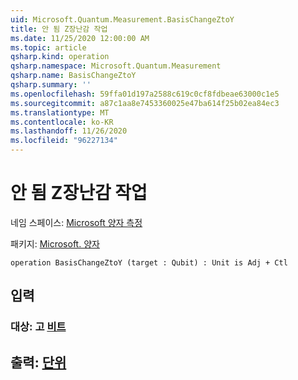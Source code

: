 ```yaml
---
uid: Microsoft.Quantum.Measurement.BasisChangeZtoY
title: 안 됨 Z장난감 작업
ms.date: 11/25/2020 12:00:00 AM
ms.topic: article
qsharp.kind: operation
qsharp.namespace: Microsoft.Quantum.Measurement
qsharp.name: BasisChangeZtoY
qsharp.summary: ''
ms.openlocfilehash: 59ffa01d197a2588c619c0cf8fdbeae63000c1e5
ms.sourcegitcommit: a87c1aa8e7453360025e47ba614f25b02ea84ec3
ms.translationtype: MT
ms.contentlocale: ko-KR
ms.lasthandoff: 11/26/2020
ms.locfileid: "96227134"
---
```

# <a name="basischangeztoy-operation"></a>안 됨 Z장난감 작업

네임 스페이스: [Microsoft 양자 측정](xref:Microsoft.Quantum.Measurement)

패키지: [Microsoft. 양자](https://nuget.org/packages/Microsoft.Quantum.QSharp.Core)




```qsharp
operation BasisChangeZtoY (target : Qubit) : Unit is Adj + Ctl
```


## <a name="input"></a>입력

### <a name="target--qubit"></a>대상: 고 [비트](xref:microsoft.quantum.lang-ref.qubit)





## <a name="output--unit"></a>출력: [단위](xref:microsoft.quantum.lang-ref.unit)

